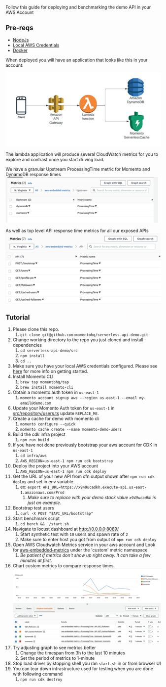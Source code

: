 Follow this guide for deploying and benchmarking the demo API in your AWS Account

## Pre-reqs
* [NodeJs](https://nodejs.org/)
* [Local AWS Credentials](https://docs.aws.amazon.com/cli/latest/userguide/cli-configure-quickstart.html)
* [Docker](https://www.docker.com/)

When deployed you will have an application that looks like this in your account:

![Arch](./pics/arch-aws.jpeg)

The lambda application will produce several CloudWatch metrics for you to explore and contrast once you start
driving load.

We have a granular Upstream ProcessingTime metric for Momento and DynamoDB response times
![UpstreamMetrics](./pics/upstream-metrics.png)

As well as top level API response time metrics for all our exposed APIs
![APIMetrics](./pics/api-metrics.png)

## Tutorial
1. Please clone this repo.
    1. `git clone git@github.com:momentohq/serverless-api-demo.git`
2. Change working directory to the repo you just cloned and install dependencies
    1. `cd serverless-api-demo/src`
    2. `npm install`
    3. `cd ..`
3. Make sure you have your local AWS credentials configured. Please see [here](https://docs.aws.amazon.com/cli/latest/userguide/cli-configure-quickstart.html) for more info on getting started.
4. Install Momento CLI
    1. `brew tap momentohq/tap`
    2. `brew install momento-cli`
5. Obtain a momento auth token in `us-east-1`
    1. `momento account signup aws --region us-east-1 --email my-email@demo.com`
6. Update your Momento Auth token for `us-east-1` in [src/repository/users.ts](https://github.com/momentohq/serverless-api-demo/blob/main/src/repository/users.ts#L7) update `REPLACE_ME`.
7. Create a cache for demo with momento cli
    1. `momento configure --quick`
    2. `momento cache create --name momento-demo-users`
8. Build the cdk infra project
    1. `npm run build`
9. If you have not done previously bootstrap your aws account for CDK in `us-east-1`
    1. `cd infra/aws`
    2. `AWS_REGION=us-east-1 npm run cdk bootstrap`
10. Deploy the project into your AWS account
    1. `AWS_REGION=us-east-1 npm run cdk deploy`
11. Get the URL of your new API from cfn output shown after `npm run cdk deploy` and set in env variable.
    1. ex: `export API_URL=https://x949ucadkh.execute-api.us-east-1.amazonaws.com/Prod`
        1. _Make sure to replace with your demo stack value `x949ucadkh` is just an example._
12. Bootstrap test users
    1. `curl -X POST "$API_URL/bootstrap"`
13. Start benchmark script
    1. `cd bench && ./start.sh`
14. Navigate to locust dashboard at http://0.0.0.0:8089/
    1. Start synthetic test with `10` users and spawn rate of `2`
    2. Make sure to enter host you got from output of `npm run cdk deploy`
15. Open AWS Cloudwatch Metrics service in your aws account and Look for [aws-embedded-metrics](https://us-east-1.console.aws.amazon.com/cloudwatch/home?region=us-east-1#metricsV2:graph=~();namespace=~'aws-embedded-metrics) under the 'custom' metric namespace
    1. _Be patient if metrics don't show up right away. It can take a few minutes at first._
16. Chart custom metrics to compare response times.
    ![Image](./pics/metrics.png)
16. Try adjusting graph to see metrics better
    1. Change the timespan from 3h to the last 10 minutes
    2. Set the period of metrics to 1-minute
17. Stop load driver by stopping shell you ran `start.sh` in or from browser UI
18. You can tear down infrastructure used for testing when you are done with following command
    1. `npm run cdk destroy`

